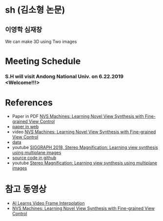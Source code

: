 # sh (김소형 논문)
## 이영학 심재창
We can make 3D using Two images

# Meeting Schedule
### S.H will visit Andong National Univ. on 6.22.2019 <Welcome!!!>

# References
* Paper in PDF [NVS Machines: Learning Novel View Synthesis with Fine-grained View Control](https://arxiv.org/abs/1901.01880)
* [paper in web](https://www.groundai.com/project/nvs-machines-learning-novel-view-synthesis-with-fine-grained-view-control/)
* video [NVS Machines: Learning Novel View Synthesis with Fine-grained View Control](https://youtu.be/RdlQIc0ilZw)
* [data](https://drive.google.com/drive/folders/1_SXooG8lFbhcdBTjFoPEKSGsumgkex8q)
* youtube [SIGGRAPH 2018, Stereo Magnification: Learning view synthesis using multiplane images](https://youtu.be/oAKDhHPwSUE)
* [source code in github](https://github.com/google/stereo-magnification)
* youtube [Stereo Magnification: Learning view synthesis using multiplane images](https://youtu.be/k7C3Gg1V1lY)

# 참고 동영상
* [AI Learns Video Frame Interpolation](https://youtu.be/T_g6S3f0Z5I)
* [NVS Machines: Learning Novel View Synthesis with Fine-grained View Control](https://youtu.be/jdqTFL-WbX8)
